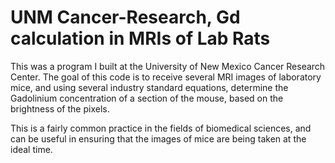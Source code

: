 # UNM Cancer-Research, Gd calculation in MRIs of Lab Rats

This was a program I built at the University of New Mexico Cancer Research Center. The goal of this code is to receive several MRI images of laboratory mice, and using several industry standard equations, determine the Gadolinium concentration of a section of the mouse, based on the brightness of the pixels. 

This is a fairly common practice in the fields of biomedical sciences, and can be useful in ensuring that the images of mice are being taken at the ideal time. 
